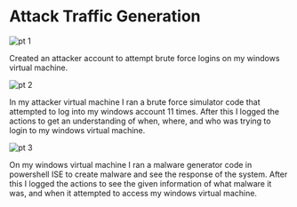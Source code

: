 # Attack Traffic Generation 

![pt 1](https://github.com/garrick8jackson/Lab-8/assets/38325200/c4506b05-a1fc-480e-b821-46ea96ce9c68)

Created an attacker account to attempt brute force logins on my windows virtual machine.

![pt 2](https://github.com/garrick8jackson/Lab-8/assets/38325200/125ae261-d949-4a08-9ca3-31faaa18b91c)

In my attacker virtual machine I ran a brute force simulator code that attempted to log into my windows account 11 times. After this I logged the actions to get an understanding of when, where, and who was trying to login to my windows virtual machine.

![pt 3](https://github.com/garrick8jackson/Lab-8/assets/38325200/e5eb3eba-5e9f-4870-9b90-e46d8a146771)

On my windows virtual machine I ran a malware generator code in powershell ISE to create malware and see the response of the system. After this I logged the actions to see the given information of what malware it was, and when it attempted to access my windows virtual machine. 
